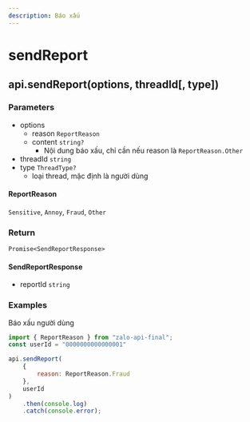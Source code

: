 ```yaml
---
description: Báo xấu
---
```


# sendReport

## api.sendReport(options, threadId\[, type])

### Parameters

* options
  * reason `ReportReason`
  * content `string?`
    * Nội dung báo xấu, chỉ cần nếu reason là `ReportReason.Other`
* threadId `string`
* type `ThreadType?`
  * loại thread, mặc định là người dùng

#### ReportReason

`Sensitive`, `Annoy`, `Fraud`, `Other`

### Return

`Promise<SendReportResponse>`

#### SendReportResponse

* reportId `string`

### Examples

Báo xấu người dùng

```javascript
import { ReportReason } from "zalo-api-final";
const userId = "0000000000000001"

api.sendReport(
    {
        reason: ReportReason.Fraud
    },
    userId
)
    .then(console.log)
    .catch(console.error);
```
